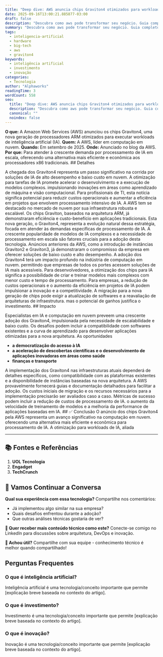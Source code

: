 ```yaml
---
title: "Deep dive: AWS anuncia chips Graviton4 otimizados para workloads de IA"
date: 2025-09-16T13:00:21.885877-03:00
draft: false
description: "Descubra como aws pode transformar seu negócio. Guia completo com dicas práticas e exemplos reais. Leia mais sobre aws e suas aplicações práticas."
summary: "Descubra como aws pode transformar seu negócio. Guia completo com dicas práticas e exemplos reais. Leia mais sobre aws e suas aplicações práticas."
tags:
  - inteligencia-artificial
  - hardware
  - big-tech
  - aws
  - graviton4
keywords:
  - inteligência artificial
  - investimento
  - inovação
categories:
  - Tecnologia
author: "Alphaworks"
readingTime: 3
wordCount: 558
seo:
  title: "Deep dive: AWS anuncia chips Graviton4 otimizados para workloads de IA"
  description: "Descubra como aws pode transformar seu negócio. Guia completo com dicas práticas e exemplos reais. Leia mais sobre aws e suas aplicações práticas."
  canonical: ""
  noindex: false
---
```


**O que:** A Amazon Web Services (AWS) anunciou os chips Graviton4, uma nova geração de processadores ARM otimizados para executar workloads de inteligência artificial (IA). **Quem:** A AWS, líder em computação em nuvem. **Quando:** Em setembro de 2025. **Onde:** Anunciado no blog da AWS. **Por que:** Para atender à crescente demanda por processamento de IA em escala, oferecendo uma alternativa mais eficiente e econômica aos processadores x86 tradicionais. ## Detalhes

A chegada dos Graviton4 representa um passo significativo na corrida por soluções de IA de alto desempenho e baixo custo em nuvem. A otimização para tarefas de IA promete acelerar o desenvolvimento e a execução de modelos complexos. impulsionando inovações em áreas como aprendizado de máquina e visão computacional. Para profissionais de TI, esta notícia significa potencial para reduzir custos operacionais e aumentar a eficiência em projetos que envolvem processamento intensivo de IA. A AWS tem se destacado no mercado de nuvem por sua infraestrutura robusta e escalável. Os chips Graviton, baseados na arquitetura ARM, já demonstraram eficiência e custo-benefício em aplicações tradicionais. Esta nova geração, o Graviton4, representa a evolução natural dessa estratégia, focada em atender às demandas específicas de processamento de IA. A crescente popularidade de modelos de IA complexos e a necessidade de processamento em escala são fatores cruciais para a adoção desta tecnologia. Anúncios anteriores da AWS, como a introdução de instâncias Graviton2 e Graviton3, já demonstraram o compromisso da empresa em oferecer soluções de baixo custo e alto desempenho. A adoção dos Graviton4 terá um impacto profundo na indústria de computação em nuvem. permitindo que empresas de todos os portes acessem soluções de IA mais acessíveis. Para desenvolvedores, a otimização dos chips para IA significa a possibilidade de criar e treinar modelos mais complexos com menor custo e tempo de processamento. Para empresas, a redução de custos operacionais e o aumento da eficiência em projetos de IA podem impulsionar a inovação e a competitividade. A migração para a nova geração de chips pode exigir a atualização de softwares e a reavaliação de arquiteturas de infraestrutura. mas o potencial de ganhos justifica o investimento. ## Impacto

Especialistas em IA e computação em nuvem preveem uma crescente adoção dos Graviton4, impulsionada pela necessidade de escalabilidade e baixo custo. Os desafios podem incluir a compatibilidade com softwares existentes e a curva de aprendizado para desenvolver aplicações otimizadas para a nova arquitetura. As oportunidades 

- **a democratização do acesso à IA**
- **a aceleração de descobertas científicas e o desenvolvimento de aplicações inovadoras em áreas como saúde**
- **finanças e transporte**

 A implementação dos Graviton4 nas infraestruturas atuais dependerá de detalhes específicos, como compatibilidade com as plataformas existentes e a disponibilidade de instâncias baseadas na nova arquitetura. A AWS provavelmente fornecerá guias e documentação detalhados para facilitar a adoção. Os custos iniciais de migração e os recursos necessários para a implementação precisarão ser avaliados caso a caso. Métricas de sucesso podem incluir a redução de custos de processamento de IA. o aumento da velocidade de treinamento de modelos e a melhoria da performance de aplicações baseadas em IA. ## ✅ Conclusão O anúncio dos chips Graviton4 pela AWS representa um avanço significativo na computação em nuvem. oferecendo uma alternativa mais eficiente e econômica para processamento de IA. A otimização para workloads de IA, aliada

---

## 📚 Fontes e Referências

1. **UOL Tecnologia**
2. **Engadget**
3. **TechCrunch**

## 💬 Vamos Continuar a Conversa

**Qual sua experiência com essa tecnologia?** Compartilhe nos comentários:
- Já implementou algo similar na sua empresa?
- Quais desafios enfrentou durante a adoção?
- Que outras análises técnicas gostaria de ver?

**📧 Quer receber mais conteúdo técnico como este?** 
Conecte-se comigo no LinkedIn para discussões sobre arquitetura, DevOps e inovação.

**🔄 Achou útil?** Compartilhe com sua equipe - conhecimento técnico é melhor quando compartilhado!


## Perguntas Frequentes

### O que é inteligência artificial?

Inteligência artificial é uma tecnologia/conceito importante que permite [explicação breve baseada no contexto do artigo].

### O que é investimento?

Investimento é uma tecnologia/conceito importante que permite [explicação breve baseada no contexto do artigo].

### O que é inovação?

Inovação é uma tecnologia/conceito importante que permite [explicação breve baseada no contexto do artigo].

